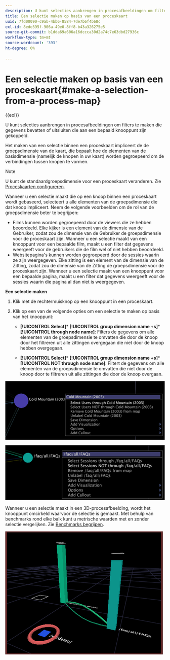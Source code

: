 ```yaml
---
description: U kunt selecties aanbrengen in procesafbeeldingen om filters te maken die gegevens bevatten of uitsluiten die aan een bepaald knooppunt zijn gekoppeld.
title: Een selectie maken op basis van een proceskaart
uuid: 7fd00090-c9ab-4bb6-8584-7de7b6f4b68c
exl-id: 8ede395f-906a-49e0-8ff8-b43a326275e5
source-git-commit: b1dda69a606a16dccca30d2a74c7e63dbd27936c
workflow-type: tm+mt
source-wordcount: '393'
ht-degree: 0%

---
```


# Een selectie maken op basis van een proceskaart{#make-a-selection-from-a-process-map}

{{eol}}

U kunt selecties aanbrengen in procesafbeeldingen om filters te maken die gegevens bevatten of uitsluiten die aan een bepaald knooppunt zijn gekoppeld.

Het maken van een selectie binnen een proceskaart impliceert de de groepsdimensie van de kaart, die bepaalt hoe de elementen van de basisdimensie (namelijk de knopen in uw kaart) worden gegroepeerd om de verbindingen tussen knopen te vormen.

>[!NOTE]
>
>U kunt de standaardgroepsdimensie voor een proceskaart veranderen. Zie [Proceskaarten configureren](../../../../home/c-get-started/c-intf-anlys-ftrs/t-config-proc-maps.md#task-4a95730b18a14bc790a77c013832b2d6).

Wanneer u een selectie maakt die op een knoop binnen een proceskaart wordt gebaseerd, selecteert u alle elementen van de groepsdimensie die dat knoop impliceert. Neem de volgende voorbeelden om de rol van de groepsdimensie beter te begrijpen:

* Films kunnen worden gegroepeerd door de viewers die ze hebben beoordeeld. Elke kijker is een element van de dimensie van de Gebruiker, zodat zou de dimensie van de Gebruiker de groepsdimensie voor de proceskaart zijn. Wanneer u een selectie maakt van een knooppunt voor een bepaalde film, maakt u een filter dat gegevens weergeeft voor de gebruikers die de film wel of niet hebben beoordeeld.
* Websitepagina&#39;s kunnen worden gegroepeerd door de sessies waarin ze zijn weergegeven. Elke zitting is een element van de dimensie van de Zitting, zodat zou de dimensie van de Zitting de groepsdimensie voor de proceskaart zijn. Wanneer u een selectie maakt van een knooppunt voor een bepaalde pagina, maakt u een filter dat gegevens weergeeft voor de sessies waarin die pagina al dan niet is weergegeven.

**Een selectie maken**

1. Klik met de rechtermuisknop op een knooppunt in een proceskaart.
1. Klik op een van de volgende opties om een selectie te maken op basis van het knooppunt:

   * **[!UICONTROL Select]*** **[!UICONTROL group dimension name +s]*** **[!UICONTROL through node name]**: Filters de gegevens om alle elementen van de groepsdimensie te omvatten die door de knoop door het filtreren uit alle zittingen overgegaan die niet door de knoop hebben overgegaan.

   * **[!UICONTROL Select]*** **[!UICONTROL group dimension name +s]*** **[!UICONTROL NOT through node name]**: Filtert de gegevens om alle elementen van de groepsdimensie te omvatten die niet door de knoop door te filtreren uit alle zittingen die door de knoop overgaan.

![](assets/vis_2DProcessMap_Selections_Movie.png)

![](assets/vis_2DProcessMap_Selections_Page.png)

Wanneer u een selectie maakt in een 3D-procesafbeelding, wordt het knooppunt omcirkeld waarvoor de selectie is gemaakt. Met behulp van benchmarks rond elke balk kunt u metrische waarden met en zonder selectie vergelijken. Zie [Benchmarks begrijpen](../../../../home/c-get-started/c-vis/c-ustd-benchmks.md#concept-c7b0f4102e92458096f8c4765cbe2914).

![](assets/vis_3DProcessMap_Selection.png)
